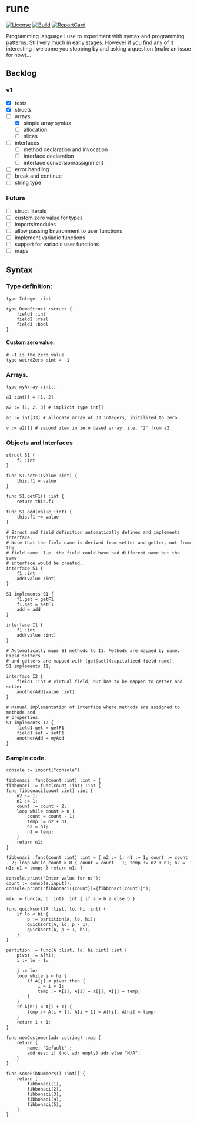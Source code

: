# rune

[![License][License-Image]][License-Url]
[![Build][Build-Status-Image]][Build-Status-Url]
[![ReportCard][ReportCard-Image]][ReportCard-Url]

Programming language I use to experiment with syntax and programming patterns.
Still very much in early stages. However if you find any of it interesting I
welcome you stopping by and asking a question (make an issue for now)...

## Backlog

### v1

- [x] tests
- [x] structs
- [ ] arrays
  - [x] simple array syntax
  - [ ] allocation
  - [ ] slices
- [ ] interfaces
  - [ ] method declaration and invocation
  - [ ] interface declaration
  - [ ] interface conversion/assignment
- [ ] error handling
- [ ] break and continue
- [ ] string type

### Future

- [ ] struct literals
- [ ] custom zero value for types
- [ ] imports/modules
- [ ] allow passing Environment to user functions
- [ ] implement variadic functions
- [ ] support for variadic user functions
- [ ] maps

## Syntax

### Type definition:
```
type Integer :int

type DemoStruct :struct {
    field1 :int
    field2 :real
    field3 :bool
}
```

#### Custom zero value.
```
# -1 is the zero value
type weirdZero :int = -1
```

### Arrays.
```
type myArray :int[]

a1 :int[] = [1, 2]

a2 := [1, 2, 3] # implicit type int[]

a3 := int[33] # allocate array of 33 integers, initilized to zero

v := a2[1] # second item in zero based array, i.e. '2' from a2
```

### Objects and Interfaces
```
struct S1 {
    f1 :int
}

func S1.setF1(value :int) {
    this.f1 = value
}

func S1.getF1() :int {
    return this.f1

func S1.add(value :int) {
    this.f1 += value
}

# Struct and field definition automatically defines and implements interface.
# Note that the field name is derived from setter and getter, not from the
# field name. I.e. the field could have had different name but the same
# interface would be created.
interface S1 {
    f1 :int
    add(value :int)
}

S1 implements S1 {
    f1.get = getF1
    f1.set = setF1
    add = add
}

interface I1 {
    f1 :int
    add(value :int)
}

# Automatically maps S1 methods to I1. Methods are mapped by name. Field setters
# and getters are mapped with (get|set)(capitalized field name).
S1 implements I1;

interface I2 {
    field1 :int # virtual field, but has to be mapped to getter and setter
    anotherAdd(value :int)
}

# Manual implementation of interface where methods are assigned to methods and
# properties.
S1 implements I2 {
    field1.get = getF1
    field1.set = setF1
    anotherAdd = myAdd
}
```

### Sample code.
```
console := import("console")

fibbonaci :func(count :int) :int = {
fibbonaci := func(count :int) :int {
func fibbonaci(count :int) :int {
    n2 := 1;
    n1 := 1;
    count := count - 2;
    loop while count > 0 {
        count = count - 1;
        temp := n2 + n1;
        n2 = n1;
        n1 = temp;
    }
    return n1;
}

fibbonaci :func(count :int) :int = { n2 := 1; n1 := 1; count := count - 2; loop while count > 0 { count = count - 1; temp := n2 + n1; n2 = n1; n1 = temp; } return n1; }

console.print("Enter value for n:");
count := console.input();
console.print("fibbonaci({count})={fibbonaci(count)}");

max := func(a, b :int) :int { if a > b a else b }

func quicksort(A :list, lo, hi :int) {
    if lo < hi {
        p := partition(A, lo, hi);
        quicksort(A, lo, p - 1);
        quicksort(A, p + 1, hi);
    }
}

partition := func(A :list, lo, hi :int) :int {
    pivot := A[hi];
    i := lo - 1;

    j := lo;
    loop while j < hi {
        if A[j] < pivot then {
            i = i + 1;
            temp := A[i], A[i] = A[j], A[j] = temp;
        }
    }
    if A[hi] < A[i + 1] {
        temp := A[i + 1], A[i + 1] = A[hi], A[hi] = temp;
    }
    return i + 1;
}

func newCustomer(adr :string) :map {
    return {
        name: "Default",;
        address: if (not adr empty) adr else "N/A";
    }
}

func someFibNumbers() :int[] {
    return [
        fibbonaci(1),
        fibbonaci(2),
        fibbonaci(3),
        fibbonaci(4),
        fibbonaci(5),
    ]
}
```

[License-Url]: https://opensource.org/licenses/Apache-2.0
[License-Image]: https://img.shields.io/badge/license-Apache%202.0-blue.svg?maxAge=2592000
[Build-Status-Url]: http://travis-ci.org/mikijov/rune
[Build-Status-Image]: https://travis-ci.org/mikijov/rune.svg?branch=master
[ReportCard-Url]: https://goreportcard.com/report/github.com/mikijov/rune
[ReportCard-Image]: https://goreportcard.com/badge/github.com/mikijov/rune
<!-- vim: set expandtab ts=4 sw=4 sts=4 tw=80 : -->
